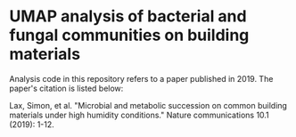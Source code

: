 # UMAP analysis of bacterial and fungal communities on building materials

Analysis code in this repository refers to a paper published in 2019. The paper's citation is listed below:

Lax, Simon, et al. "Microbial and metabolic succession on common building materials under high humidity conditions." Nature communications 10.1 (2019): 1-12.
